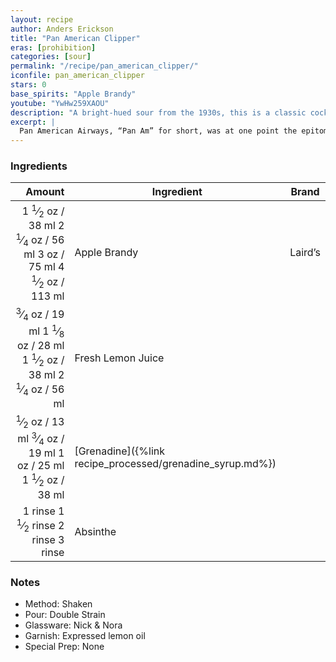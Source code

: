 ```yaml
---
layout: recipe
author: Anders Erickson
title: "Pan American Clipper"
eras: [prohibition]
categories: [sour]
permalink: "/recipe/pan_american_clipper/"
iconfile: pan_american_clipper
stars: 0
base_spirits: "Apple Brandy"
youtube: "YwHw259XAOU"
description: "A bright-hued sour from the 1930s, this is a classic cocktail that features apple brandy, lime, grenadine, and a hint of absinthe."
excerpt: |
  Pan American Airways, “Pan Am” for short, was at one point the epitome of style for jet-setting travelers, so it’s no surprise that its eponymous cocktail is equally fabulous. A mixture of apple brandy, lime juice, grenadine, and absinthe, the bright-hued sour dates to 1939, when prolific cocktail writer and world traveler Charles H. Baker included the recipe in The Gentleman’s Companion. Baker had settled down in Coconut Grove, Florida, near Pan Am’s first international airport; in his seminal book, he wrote that the recipe came “from the notebook of one of our pilot friends who—when off duty—may seek one.”
---
```


### Ingredients

|  Amount | Ingredient                                      | Brand   |
| ------: | ----------------------------------------------- | ------- |
|  <span class="onex active">1 <sup>1</sup>&frasl;<sub>2</sub> oz  / 38 ml</span> <span class="onehalfx">2 <sup>1</sup>&frasl;<sub>4</sub> oz  / 56 ml</span> <span class="twox">3 oz  / 75 ml</span> <span class="threex">4 <sup>1</sup>&frasl;<sub>2</sub> oz  / 113 ml</span>| Apple Brandy                                    | Laird’s |
| <span class="onex active"> <sup>3</sup>&frasl;<sub>4</sub> oz  / 19 ml</span> <span class="onehalfx">1 <sup>1</sup>&frasl;<sub>8</sub> oz  / 28 ml</span> <span class="twox">1 <sup>1</sup>&frasl;<sub>2</sub> oz  / 38 ml</span> <span class="threex">2 <sup>1</sup>&frasl;<sub>4</sub> oz  / 56 ml</span>| Fresh Lemon Juice                               |
|  <span class="onex active"> <sup>1</sup>&frasl;<sub>2</sub> oz  / 13 ml</span> <span class="onehalfx"> <sup>3</sup>&frasl;<sub>4</sub> oz  / 19 ml</span> <span class="twox">1 oz  / 25 ml</span> <span class="threex">1 <sup>1</sup>&frasl;<sub>2</sub> oz  / 38 ml</span>| [Grenadine]({%link recipe_processed/grenadine_syrup.md%}) |
| <span class="onex active">1 rinse </span> <span class="onehalfx">1 <sup>1</sup>&frasl;<sub>2</sub> rinse </span> <span class="twox">2 rinse </span> <span class="threex">3 rinse </span>| Absinthe                                        |

### Notes

- Method: Shaken
- Pour: Double Strain
- Glassware: Nick & Nora
- Garnish: Expressed lemon oil
- Special Prep: None

    
<script type="application/ld+json">
{
  "@context": "https://schema.org",
  "@type": "Recipe",
  "author": {
    "@type": "Person",
    "name": "{{ page.author }}"
    },
  "image": "{%- for page in page.categories limit: 1 %}{% assign cat = site.data.categories | where: "slug", page | first %}{{ site.url }}{{ site.baseurl}}/assets/images/category_{{cat.slug}}.svg{% endfor -%}",
  "description": "{{ page.excerpt | strip_html | replace: '"', "'" }}",
  "recipeIngredient": [
  " 1.5 oz Apple Brandy ",
  "0.75 oz Fresh Lemon Juice",
  " 0.5 oz Grenadine",
  "1 rinse Absinthe "
    ],
  "name": "{{ page.title }}",
  "recipeInstructions": [
    {
      "@type": "HowToStep",
      "text": "- Method: Shaken"
    },
    {
      "@type": "HowToStep",
      "text": "- Pour: Double Strain"
    },
    {
      "@type": "HowToStep",
      "text": "- Glassware: Nick & Nora"
    },
    {
      "@type": "HowToStep",
      "text": "- Garnish: Expressed lemon oil"
    },
    {
      "@type": "HowToStep",
      "text": "- Special Prep: None"
    }
    ],
  "recipeYield": "1 cocktail",
  "recipeCategory": "cocktail",
  {% if page.stars and site.data.ratings[page.iconfile].ratings -%}"aggregateRating": {
   "@type": "AggregateRating",
   "ratingValue": "{%- include stars_metadata.html %}",
   "bestRating": "5",
   "reviewCount": "2"},{%- endif %}
  "recipeCuisine": "global",
  "prepTime": "PT20M",
  "cookTime": "PT15S",
  "keywords": "{{ page.title }}, cocktail, {{ page.eras }}, {%- include category_metadata.html -%}, {%- include spirits_metadata.html -%}"
}
</script>

    